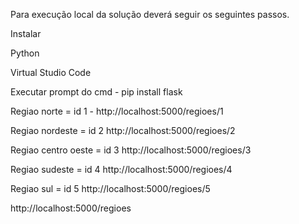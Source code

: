 Para execução local da solução deverá seguir os seguintes passos. 


Instalar  

Python 

Virtual Studio Code 

  

Executar prompt do cmd - pip install flask 

  
Regiao norte = id 1 - 		 http://localhost:5000/regioes/1 

Regiao nordeste = id 2	    http://localhost:5000/regioes/2  

Regiao centro oeste = id 3 	http://localhost:5000/regioes/3 

Regiao sudeste = id 4       http://localhost:5000/regioes/4 

Regiao sul = id 5           http://localhost:5000/regioes/5  

http://localhost:5000/regioes 
